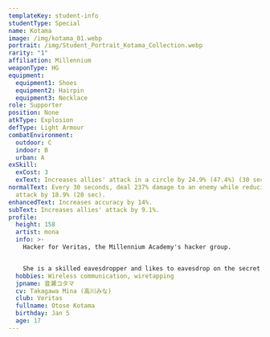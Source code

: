 ```yaml
---
templateKey: student-info
studentType: Special
name: Kotama
image: /img/kotama_01.webp
portrait: /img/Student_Portrait_Kotama_Collection.webp
rarity: "1"
affiliation: Millennium
weaponType: HG
equipment:
  equipment1: Shoes
  equipment2: Hairpin
  equipment3: Necklace
role: Supporter
position: None
atkType: Explosion
defType: Light Armour
combatEnvironment:
  outdoor: C
  indoor: B
  urban: A
exSkill:
  exCost: 3
  exText: Increases allies' attack in a circle by 24.9% (47.4%) (30 sec).
normalText: Every 30 seconds, deal 237% damage to an enemy while reducing its
  attack by 18.9% (20 sec).
enhancedText: Increases accuracy by 14%.
subText: Increases allies' attack by 9.1%.
profile:
  height: 158
  artist: mona
  info: >-
    Hacker for Veritas, the Millennium Academy's hacker group. 


    She is a skilled eavesdropper and likes to eavesdrop on the secret conversations of others. She is not very good at interpersonal relationships, and she is so bad at people that she tends to use honorifics even with first-year students. In reality, she is shy and has few words, but she becomes a person who speaks surprisingly well on the Internet.
  hobbies: Wireless communication, wiretapping
  jpname: 音瀬コタマ
  cv: Takagawa Mina (高川みな)
  club: Veritas
  fullname: Otose Kotama
  birthday: Jan 5
  age: 17
---
```

